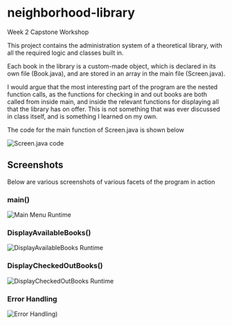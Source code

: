 # neighborhood-library

Week 2 Capstone Workshop



This project contains the administration system of a theoretical library, with all the required logic and classes built in.

Each book in the library is a custom-made object, which is declared in its own file (Book.java), and are stored in an array in the main file (Screen.java).

I would argue that the most interesting part of the program are the nested function calls, as the functions for checking in and out books are both called from inside main, and inside the relevant functions for displaying all that the library has on offer. This is not something that was ever discussed in class itself, and is something I learned on my own.



The code for the main function of Screen.java is shown below

![Screen.java code](https://github.com/CallMeCJUnderscore/financial-calculators/assets/36345590/0dd0572a-d96c-4969-85cb-f6b7b5a9281a)



## Screenshots

Below are various screenshots of various facets of the program in action



### main()

![Main Menu Runtime](https://github.com/CallMeCJUnderscore/financial-calculators/assets/36345590/377aca72-3638-4526-b771-d79ef30cb91b)



### DisplayAvailableBooks()

![DisplayAvailableBooks Runtime](https://github.com/CallMeCJUnderscore/financial-calculators/assets/36345590/1e8d77c4-a6fb-4317-859c-2aab8fdb7346)



### DisplayCheckedOutBooks()

![DisplayCheckedOutBooks Runtime](https://github.com/CallMeCJUnderscore/financial-calculators/assets/36345590/fd5eb901-99d1-4a1f-b576-6d4bdc8ef831)



### Error Handling

![Error Handling](https://github.com/CallMeCJUnderscore/financial-calculators/assets/36345590/bbf2d8f9-d645-4056-9470-9910e5cb66b5))
